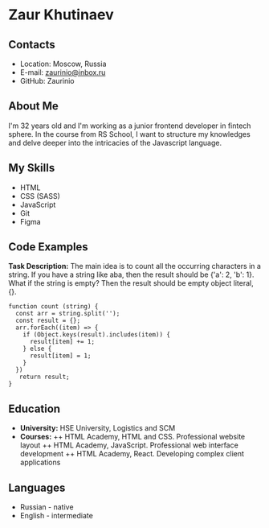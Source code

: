 # Zaur Khutinaev

## Contacts

- Location: Moscow, Russia
- E-mail: zaurinio@inbox.ru
- GitHub: Zaurinio

## About Me

I'm 32 years old and I'm working as a junior frontend developer in fintech sphere.
In the course from RS School, I want to structure my knowledges and delve deeper into the intricacies of the Javascript language.

## My Skills

- HTML
- CSS (SASS)
- JavaScript
- Git
- Figma

## Code Examples

**Task Description:** The main idea is to count all the occurring characters in a string. If you have a string like aba, then the result should be {'a': 2, 'b': 1}.
What if the string is empty? Then the result should be empty object literal, {}.

```
function count (string) {
  const arr = string.split('');
  const result = {};
  arr.forEach((item) => {
    if (Object.keys(result).includes(item)) {
      result[item] += 1;
    } else {
      result[item] = 1;
    }
  })
   return result;
}
```

## Education

- **University:** HSE University, Logistics and SCM
- **Courses:**
  ++ HTML Academy, HTML and CSS. Professional website layout
  ++ HTML Academy, JavaScript. Professional web interface development
  ++ HTML Academy, React. Developing complex client applications

## Languages

- Russian - native
- English - intermediate
